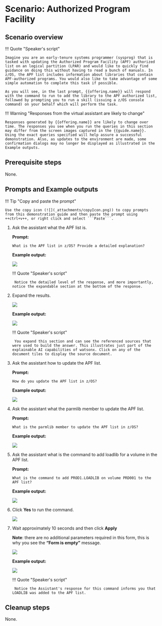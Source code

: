 # Scenario: Authorized Program Facility
## Scenario overview
!!! Quote "Speaker's script"

    Imagine you are an early-tenure systems programmer (sysprog) that is tasked with updating the Authorized Program Facility (APF) authorized list on an logical partition (LPAR) and would like to quickly find guidance on doing this without having to read a bunch of manuals. In z/OS, the APF list includes information about libraries that contain APF-authorized programs. You would also like to take advantage of some simple automation to complete this task if possible. 
    
    As you will see, in the last prompt, {{offering.name}} will respond with the command to run to add the library to the APF authorized list, followed by prompting you to run a skill (issuing a z/OS console command) on your behalf which will perform the task.

!!! Warning "Responses from the virtual assistant are likely to change"

    Responses generated by {{offering.name}} are likely to change over time. The responses you see when you run the queries in this section may differ from the screen images captured in the {{guide.name}}. Using the exact queries specified will help assure a successful demonstration. Also, as updates to the environment are made, some confirmation dialogs may no longer be displayed as illustrated in the Example outputs.

## Prerequisite steps
None.
<div style="page-break-after: always;"></div>

## Prompts and Example outputs
!!! Tip "Copy and paste the prompt"

    Use the copy icon (![](_attachments/copyIcon.png)) to copy prompts from this demonstration guide and then paste the prompt using ++ctrl+v++, or right click and select ```Paste```.

1. Ask the assistant what the APF list is.

    **Prompt:**

    ```
    What is the APF list in z/OS? Provide a detailed explanation?
    ```

    **Example output:**

    ![](_attachments/apf-001.png)

    !!! Quote "Speaker's script"

        Notice the detailed level of the response, and more importantly, notice the expandable section at the bottom of the response. 

2. Expand the results.

    ![](_attachments/apf-001a.png)

    **Example output:**
    
    ![](_attachments/apf-001b.png)        

    !!! Quote "Speaker's script"

        You expand this section and can see the referenced sources that were used to build the answer. This illustrates just part of the explainable AI capabilities of watsonx. Click on any of the document tiles to display the source document.

3. Ask the assistant how to update the APF list.
    
    **Prompt:**

    ```
    How do you update the APF list in z/OS?
    ```
    
    **Example output:**

    ![](_attachments/apf-002.png)

4. Ask the assistant what the parmlib member to update the APF list. 

    **Prompt:**

    ```
    What is the parmlib member to update the APF list in z/OS?
    ```

    **Example output:**

    ![](_attachments/apf-003.png)

5. Ask the assistant what is the command to add loadlib for a volume in the APF list.

    **Prompt:**
    
    ```
    What is the command to add PROD1.LOADLIB on volume PRD001 to the APF list?
    ```
    
    **Example output:**

    ![](_attachments/apf-004a.png)

6. Click **Yes** to run the command.
   
    ![](_attachments/apf-004a1.png)

7. Wait approximately 10 seconds and then click **Apply**

    **Note**: there are no additional parameters required in this form, this is why you see the **“Form is empty”** message.

    ![](_attachments/apf-004b.png)

    **Example output:**

    ![](_attachments/apf-004c.png)           

    !!! Quote "Speaker's script"

        Notice the Assistant's response for this command informs you that LOADLIB was added to the APF list.

## Cleanup steps
None.
